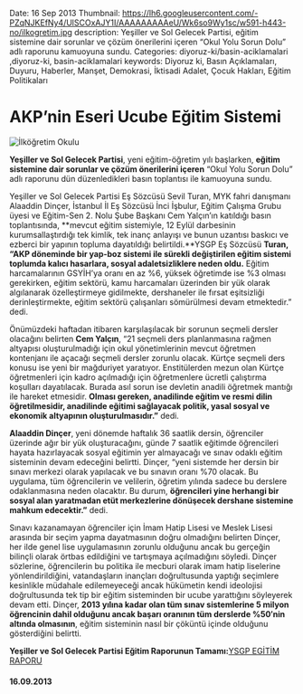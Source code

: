 Date: 16 Sep 2013
Thumbnail: https://lh6.googleusercontent.com/-PZqNJKEfNy4/UlSCOxAJY1I/AAAAAAAAAeU/Wk6so9Wy1sc/w591-h443-no/ilkogretim.jpg
description: Yeşiller ve Sol Gelecek Partisi, eğitim sistemine dair sorunlar ve çözüm önerilerini içeren “Okul Yolu Sorun Dolu” adlı raporunu kamuoyuna sundu.
Categories: diyoruz-ki/basin-aciklamalari ,diyoruz-ki, basin-aciklamalari
keywords: Diyoruz ki, Basın Açıklamaları, Duyuru, Haberler, Manşet, Demokrasi, İktisadi Adalet, Çocuk Hakları, Eğitim Politikaları

# AKP’nin Eseri Ucube Eğitim Sistemi

![İlköğretim Okulu](https://lh6.googleusercontent.com/-PZqNJKEfNy4/UlSCOxAJY1I/AAAAAAAAAeU/Wk6so9Wy1sc/w591-h443-no/ilkogretim.jpg)

**Yeşiller ve Sol Gelecek Partisi**, yeni eğitim-öğretim yılı başlarken, **eğitim sistemine dair sorunlar ve çözüm önerilerini içeren** “Okul Yolu Sorun Dolu” adlı raporunu dün düzenledikleri basın toplantısı ile kamuoyuna sundu.

Yeşiller ve Sol Gelecek Partisi Eş Sözcüsü Sevil Turan, MYK fahri danışmanı Alaaddin Dinçer, İstanbul İl Eş Sözcüsü İnci İşbulur, Eğitim Çalışma Grubu üyesi ve Eğitim-Sen 2. Nolu Şube Başkanı Cem Yalçın’ın katıldığı basın toplantısında, **mevcut eğitim sistemiyle, 12 Eylül darbesinin kurumsallaştırdığı tek kimlik, tek inanç anlayışı ve bunun uzantısı baskıcı ve ezberci bir yapının topluma dayatıldığı belirtildi.**YSGP Eş Sözcüsü **Turan, “AKP döneminde bir yap-boz sistemi ile sürekli değiştirilen eğitim sistemi toplumda kalıcı hasarlara, sosyal adaletsizliklere neden oldu.** Eğitim harcamalarının GSYİH’ya oranı en az %6, yüksek öğretimde ise %3 olması gerekirken, eğitim sektörü, kamu harcamaları üzerinden bir yük olarak algılanarak özelleştirmeye gidilmekte, dershaneler ile fırsat eşitsizliği derinleştirmekte, eğitim sektörü çalışanları sömürülmesi devam etmektedir.” dedi.

Önümüzdeki haftadan itibaren karşılaşılacak bir sorunun seçmeli dersler olacağını belirten **Cem Yalçın**, “21 seçmeli ders planlanmasına rağmen altyapısı oluşturulmadığı için okul yönetimlerinin mevcut öğretmen kontenjanı ile açacağı seçmeli dersler zorunlu olacak. Kürtçe seçmeli ders konusu ise yeni bir mağduriyet yaratıyor. Enstitülerden mezun olan Kürtçe öğretmenleri için kadro açılmadığı için öğretmenlere ücretli çalıştırma koşulları dayatılacak. Burada asıl sorun ise devletin anadili öğretmek mantığı ile hareket etmesidir. **Olması gereken, anadilinde eğitim ve resmi dilin öğretilmesidir, anadilinde eğitimi sağlayacak politik, yasal sosyal ve ekonomik altyapının oluşturulmasıdır.”** dedi.

**Alaaddin Dinçer**, yeni dönemde haftalık 36 saatlik dersin, öğrenciler üzerinde ağır bir yük oluşturacağını, günde 7 saatlik eğitimde öğrencileri hayata hazırlayacak sosyal eğitimin yer almayacağı ve sınav odaklı eğitim sisteminin devam edeceğini belirtti. Dinçer, “yeni sistemde her dersin bir sınavı merkezi olarak yapılacak ve bu sınavın oranı %70 olacak. Bu uygulama, tüm öğrencilerin ve velilerin, öğretim yılında sadece bu derslere odaklanmasına neden olacaktır. Bu durum, **öğrencileri yine herhangi bir sosyal alan yaratmadan etüt merkezlerine dönüşecek dershane sistemine mahkum edecektir.”** dedi.

Sınavı kazanamayan öğrenciler için İmam Hatip Lisesi ve Meslek Lisesi arasında bir seçim yapma dayatmasının doğru olmadığını belirten Dinçer, her ilde genel lise uygulamasının zorunlu olduğunu ancak bu gerçeğin bilinçli olarak örtbas edildiğini ve tartışmaya açılmadığını söyledi. Dinçer sözlerine, öğrencilerin bu politika ile mecburi olarak imam hatip liselerine yönlendirildiğini, vatandaşların inançları doğrultusunda yaptığı seçimlere kesinlikle müdahale edilemeyeceği ancak hükümetin kendi ideolojisi doğrultusunda tek tip bir eğitim sisteminden bir ucube yarattığını söyleyerek devam etti.
Dinçer, **2013 yılına kadar olan tüm sınav sistemlerine 5 milyon öğrencinin dahil olduğunu ancak başarı oranının tüm derslerde %50′nin altında olmasının**, eğitim sisteminin nasıl bir çöküntü içinde olduğunu gösterdiğini belirtti.

**Yeşiller ve Sol Gelecek Partisi Eğitim Raporunun Tamamı:**[YSGP EGİTİM RAPORU][source]

[source]: content_attachments/ysgp_egitim_raporu.pdf

#### 16.09.2013
